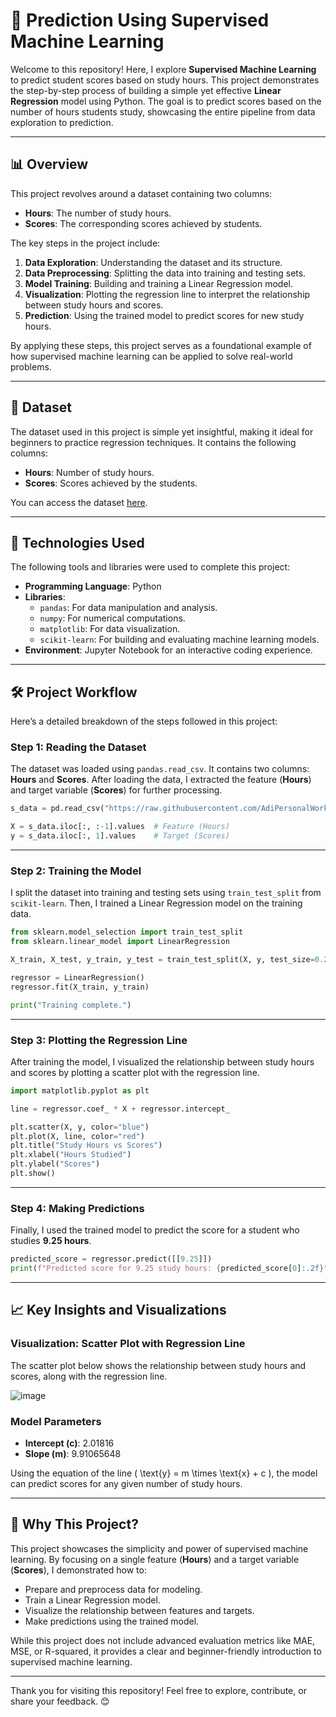 # 🚀 Prediction Using Supervised Machine Learning

Welcome to this repository! Here, I explore **Supervised Machine Learning** to predict student scores based on study hours. This project demonstrates the step-by-step process of building a simple yet effective **Linear Regression** model using Python. The goal is to predict scores based on the number of hours students study, showcasing the entire pipeline from data exploration to prediction.

---

## 📊 Overview

This project revolves around a dataset containing two columns:

- **Hours**: The number of study hours.
- **Scores**: The corresponding scores achieved by students.

The key steps in the project include:

1. **Data Exploration**: Understanding the dataset and its structure.
2. **Data Preprocessing**: Splitting the data into training and testing sets.
3. **Model Training**: Building and training a Linear Regression model.
4. **Visualization**: Plotting the regression line to interpret the relationship between study hours and scores.
5. **Prediction**: Using the trained model to predict scores for new study hours.

By applying these steps, this project serves as a foundational example of how supervised machine learning can be applied to solve real-world problems.

---

## 📂 Dataset

The dataset used in this project is simple yet insightful, making it ideal for beginners to practice regression techniques. It contains the following columns:

- **Hours**: Number of study hours.
- **Scores**: Scores achieved by the students.

You can access the dataset [here](https://raw.githubusercontent.com/AdiPersonalWorks/Random/master/student_scores%20-%20student_scores.csv).

---

## 🔧 Technologies Used

The following tools and libraries were used to complete this project:

- **Programming Language**: Python
- **Libraries**:
  - `pandas`: For data manipulation and analysis.
  - `numpy`: For numerical computations.
  - `matplotlib`: For data visualization.
  - `scikit-learn`: For building and evaluating machine learning models.
- **Environment**: Jupyter Notebook for an interactive coding experience.

---

## 🛠️ Project Workflow

Here’s a detailed breakdown of the steps followed in this project:

### Step 1: Reading the Dataset

The dataset was loaded using `pandas.read_csv`. It contains two columns: **Hours** and **Scores**. After loading the data, I extracted the feature (**Hours**) and target variable (**Scores**) for further processing.

```python
s_data = pd.read_csv("https://raw.githubusercontent.com/AdiPersonalWorks/Random/master/student_scores%20-%20student_scores.csv")

X = s_data.iloc[:, :-1].values  # Feature (Hours)
y = s_data.iloc[:, 1].values    # Target (Scores)
```

---

### Step 2: Training the Model

I split the dataset into training and testing sets using `train_test_split` from `scikit-learn`. Then, I trained a Linear Regression model on the training data.

```python
from sklearn.model_selection import train_test_split
from sklearn.linear_model import LinearRegression

X_train, X_test, y_train, y_test = train_test_split(X, y, test_size=0.2, random_state=0)

regressor = LinearRegression()
regressor.fit(X_train, y_train)

print("Training complete.")
```

---

### Step 3: Plotting the Regression Line

After training the model, I visualized the relationship between study hours and scores by plotting a scatter plot with the regression line.

```python
import matplotlib.pyplot as plt

line = regressor.coef_ * X + regressor.intercept_

plt.scatter(X, y, color="blue")
plt.plot(X, line, color="red")
plt.title("Study Hours vs Scores")
plt.xlabel("Hours Studied")
plt.ylabel("Scores")
plt.show()
```

---

### Step 4: Making Predictions

Finally, I used the trained model to predict the score for a student who studies **9.25 hours**.

```python
predicted_score = regressor.predict([[9.25]])
print(f"Predicted score for 9.25 study hours: {predicted_score[0]:.2f}")
```

---

## 📈 Key Insights and Visualizations

### Visualization: Scatter Plot with Regression Line

The scatter plot below shows the relationship between study hours and scores, along with the regression line.

![image](https://github.com/user-attachments/assets/74c9e032-7719-49e5-b3a5-401c06722b19)

### Model Parameters

- **Intercept (c)**: 2.01816
- **Slope (m)**: 9.91065648

Using the equation of the line \( \text{y} = m \times \text{x} + c \), the model can predict scores for any given number of study hours.

---

## 🌟 Why This Project?

This project showcases the simplicity and power of supervised machine learning. By focusing on a single feature (**Hours**) and a target variable (**Scores**), I demonstrated how to:

- Prepare and preprocess data for modeling.
- Train a Linear Regression model.
- Visualize the relationship between features and targets.
- Make predictions using the trained model.

While this project does not include advanced evaluation metrics like MAE, MSE, or R-squared, it provides a clear and beginner-friendly introduction to supervised machine learning.

---

Thank you for visiting this repository! Feel free to explore, contribute, or share your feedback. 😊

